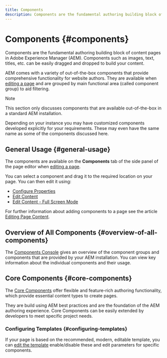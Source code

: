 ```yaml
---
title: Components
description: Components are the fundamental authoring building block of content pages in AEM
---
```


# Components {#components}

Components are the fundamental authoring building block of content pages in Adobe Experience Manager (AEM). Components such as images, text, titles, etc. can be easily dragged and dropped to build your content.

AEM comes with a variety of out-of-the-box components that provide comprehensive functionality for website authors. They are available when [editing a page](/help/sites-cloud/authoring/fundamentals/editing-content.md) and are grouped by main functional area (called component group) to aid filtering.

>[!NOTE]
>
>This section only discusses components that are available out-of-the-box in a standard AEM installation.
>
>Depending on your instance you may have customized components developed explicitly for your requirements. These may even have the same name as some of the components discussed here.

## General Usage {#general-usage}

The components are available on the **Components** tab of the side panel of the page editor when [editing a page](/help/sites-cloud/authoring/fundamentals/editing-content.md).

You can select a component and drag it to the required location on your page. You can then edit it using:

* [Configure Properties](/help/sites-cloud/authoring/fundamentals/page-properties.md)
* [Edit Content](/help/sites-cloud/authoring/fundamentals/editing-content.md)
* [Edit Content - Full Screen Mode](/help/sites-cloud/authoring/fundamentals/editing-content.md#edit-content-full-screen-mode)

For further information about adding components to a page see the article [Editing Page Content](/help/sites-cloud/authoring/fundamentals/editing-content.md).

## Overview of All Components {#overview-of-all-components}

The [Components Console](/help/sites-cloud/authoring/features/components-console.md) gives an overview of the component groups and components that are provided by your AEM installation. You can view key information about the individual components and their usage.

## Core Components {#core-components}

The [Core Components](https://docs.adobe.com/content/help/en/experience-manager-core-components/using/introduction.html) offer flexible and feature-rich authoring functionality, which provide essential content types to create pages.

They are build using AEM best practices and are the foundation of the AEM authoring experience. Core Components can be easily extended by developers to meet specific project needs.

### Configuring Templates {#configuring-templates}

If your page is based on the recommended, modern, editable template, you can [edit the template](/help/sites-cloud/authoring/features/templates.md) enable/disable these and edit parameters for specific components.

